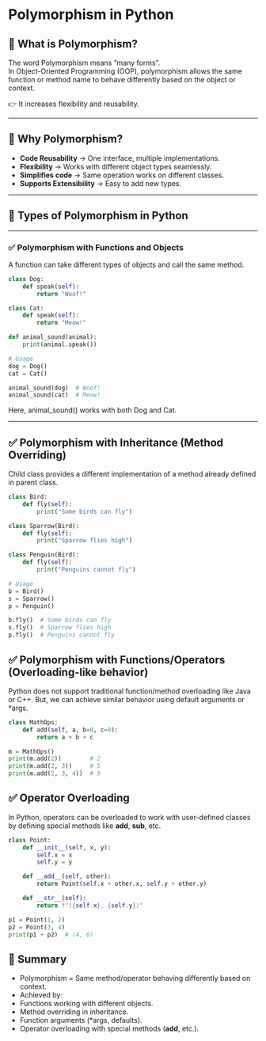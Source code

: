 # Polymorphism in Python

## 🔹 What is Polymorphism?

The word Polymorphism means “many forms”.  
In Object-Oriented Programming (OOP), polymorphism allows the same function or method name to behave differently based on the object or context.

👉 It increases flexibility and reusability.

---

## 🔹 Why Polymorphism?

- **Code Reusability** → One interface, multiple implementations.
- **Flexibility** → Works with different object types seamlessly.
- **Simplifies code** → Same operation works on different classes.
- **Supports Extensibility** → Easy to add new types.

---

## 🔹 Types of Polymorphism in Python

---

### ✅ Polymorphism with Functions and Objects

A function can take different types of objects and call the same method.

```python
class Dog:
    def speak(self):
        return "Woof!"

class Cat:
    def speak(self):
        return "Meow!"

def animal_sound(animal):
    print(animal.speak())

# Usage
dog = Dog()
cat = Cat()

animal_sound(dog)  # Woof!
animal_sound(cat)  # Meow!
```

Here, animal_sound() works with both Dog and Cat.

---

## ✅ Polymorphism with Inheritance (Method Overriding)

Child class provides a different implementation of a method already defined in parent class.

```python
class Bird:
    def fly(self):
        print("Some birds can fly")

class Sparrow(Bird):
    def fly(self):
        print("Sparrow flies high")

class Penguin(Bird):
    def fly(self):
        print("Penguins cannot fly")

# Usage
b = Bird()
s = Sparrow()
p = Penguin()

b.fly()  # Some birds can fly
s.fly()  # Sparrow flies high
p.fly()  # Penguins cannot fly


```

## ✅ Polymorphism with Functions/Operators (Overloading-like behavior)

Python does not support traditional function/method overloading like Java or C++.
But, we can achieve similar behavior using default arguments or \*args.

```python
class MathOps:
    def add(self, a, b=0, c=0):
        return a + b + c

m = MathOps()
print(m.add(2))        # 2
print(m.add(2, 3))     # 5
print(m.add(2, 3, 4))  # 9

```

## ✅ Operator Overloading

In Python, operators can be overloaded to work with user-defined classes by defining special methods like **add**, **sub**, etc.

```python
class Point:
    def __init__(self, x, y):
        self.x = x
        self.y = y

    def __add__(self, other):
        return Point(self.x + other.x, self.y + other.y)

    def __str__(self):
        return f"({self.x}, {self.y})"

p1 = Point(1, 2)
p2 = Point(3, 4)
print(p1 + p2)  # (4, 6)

```

## 🔹 Summary

- Polymorphism = Same method/operator behaving differently based on context.
- Achieved by:
- Functions working with different objects.
- Method overriding in inheritance.
- Function arguments (\*args, defaults).
- Operator overloading with special methods (**add**, etc.).
